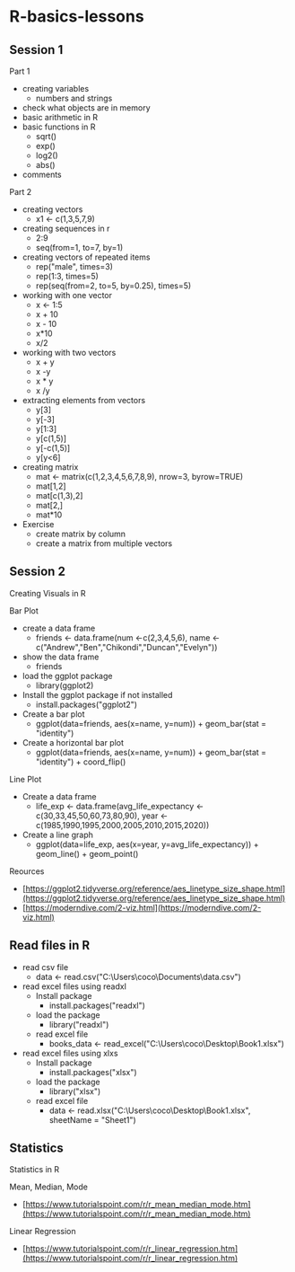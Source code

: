 # R-basics-lessons

## Session 1

Part 1 
- creating variables
    - numbers and strings
- check what objects are in memory
- basic arithmetic in R
- basic functions in R
    - sqrt()
    - exp()
    - log2()
    - abs()
 - comments

Part 2
- creating vectors
    - x1 <- c(1,3,5,7,9)
- creating sequences in r
    - 2:9
    - seq(from=1, to=7, by=1)
- creating vectors of repeated items
    - rep("male", times=3)
    - rep(1:3, times=5)
    - rep(seq(from=2, to=5, by=0.25), times=5)
- working with one vector
    - x <- 1:5
    -  x + 10
    -  x - 10
    -  x*10
    -  x/2
- working with two vectors
    - x + y
    - x -y
    - x * y
    - x /y
- extracting elements from vectors
    - y[3]
    - y[-3]
    - y[1:3]
    - y[c(1,5)]
    - y[-c(1,5)]
    - y[y<6]
- creating matrix
    - mat <- matrix(c(1,2,3,4,5,6,7,8,9), nrow=3, byrow=TRUE)
    -  mat[1,2]
    -  mat[c(1,3),2]
    -  mat[2,]
    -  mat*10
- Exercise
  - create matrix by column
  - create a matrix from multiple vectors
## Session 2 

Creating Visuals in R 

Bar Plot
- create a data frame 
    - friends <- data.frame(num <-c(2,3,4,5,6), name <-c("Andrew","Ben","Chikondi","Duncan","Evelyn"))
- show the data frame 
    - friends
- load the ggplot package
    - library(ggplot2)
- Install the ggplot package if not installed
    - install.packages("ggplot2")
- Create a bar plot
    - ggplot(data=friends, aes(x=name, y=num)) + geom_bar(stat = "identity")
- Create a horizontal bar plot
    - ggplot(data=friends, aes(x=name, y=num)) + geom_bar(stat = "identity") + coord_flip()

Line Plot

- Create a data frame
    - life_exp <- data.frame(avg_life_expectancy <-c(30,33,45,50,60,73,80,90), year <-c(1985,1990,1995,2000,2005,2010,2015,2020))
- Create a line graph
    - ggplot(data=life_exp, aes(x=year, y=avg_life_expectancy)) + geom_line() + geom_point()

Reources
- [https://ggplot2.tidyverse.org/reference/aes_linetype_size_shape.html](https://ggplot2.tidyverse.org/reference/aes_linetype_size_shape.html)
- [https://moderndive.com/2-viz.html](https://moderndive.com/2-viz.html)

## Read files in R
- read csv file
   - data <- read.csv("C:\\Users\\coco\\Documents\\data.csv")
- read excel files using readxl
   - Install package
      - install.packages("readxl")
   - load the package
      - library("readxl")
   - read excel file
      - books_data <- read_excel("C:\\Users\\coco\\Desktop\\Book1.xlsx")
- read excel files using xlxs
   - Install package
      - install.packages("xlsx")
   - load the package
      - library("xlsx")
   - read excel file
      - data <- read.xlsx("C:\\Users\\coco\\Desktop\\Book1.xlsx", sheetName = "Sheet1")
        


## Statistics

Statistics in R 

Mean, Median, Mode
- [https://www.tutorialspoint.com/r/r_mean_median_mode.htm](https://www.tutorialspoint.com/r/r_mean_median_mode.htm)

Linear Regression 
- [https://www.tutorialspoint.com/r/r_linear_regression.htm](https://www.tutorialspoint.com/r/r_linear_regression.htm)
